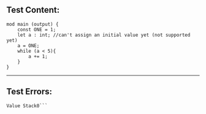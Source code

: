 
Test Content: 
-------------------------
```
mod main (output) {
    const ONE = 1;
    let a : int; //can't assign an initial value yet (not supported yet)
    a = ONE;
    while (a < 5){
        a += 1;
    }
}

```
------------------------

Test Errors:
-------------------------
```
Value Stack0```
